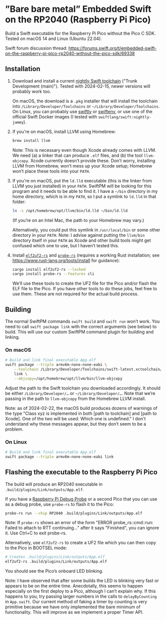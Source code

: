 # ”Bare bare metal” Embedded Swift on the RP2040 (Raspberry Pi Pico)

Build a Swift executable for the Raspberry Pi Pico without the Pico C SDK. Tested on macOS 14 and Linux (Ubuntu 22.04).

Swift forum discussion thread: <https://forums.swift.org/t/embedded-swift-on-the-raspberry-pi-pico-rp2040-without-the-pico-sdk/69338>

## Installation

1. Download and install a current [nightly Swift toolchain](https://www.swift.org/download/#snapshots) ("Trunk Development (main)"). Tested with 2024-02-15, newer versions will probably work too.

    On macOS, the download is a `.pkg` installer that will install the toolchain into `/Library/Developer/Toolchains` or `~/Library/Developer/Toolchains`. On Linux, you can probably use [swiftly](https://swift-server.github.io/swiftly/) or [swiftenv](https://swiftenv.fuller.li/), or use one of the official Swift Docker images (I tested with `swiftlang/swift:nightly-jammy`).

2. If you're on macOS, install LLVM using Homebrew:

    ```sh
    brew install llvm
    ```

    Note: This is necessary even though Xcode already comes with LLVM. We need (a) a linker that can produce `.elf` files, and (b) the tool `llvm-objcopy`. Xcode currently doesn’t provide these. Don’t worry, installing LLVM from Homebrew, won’t mess up your Xcode setup; Homebrew won’t place these tools into your `PATH`.

3. If you're on macOS, put the `ld.lld` executable (this is the linker from LLVM you just installed) in your `PATH`. SwiftPM will be looking for this program and it needs to be able to find it. I have a `~/bin` directory in my home directory, which is in my `PATH`, so I put a symlink to `ld.lld` in that folder:

    ```sh
    ln -s /opt/homebrew/opt/llvm/bin/ld.lld ~/bin/ld.lld
    ```

    (If you’re on an Intel Mac, the path to your Homebrew may vary.)
    
    Alternatively, you could put this symlink in `/usr/local/bin` or some other directory in your `PATH`. Note: I advise against putting the `llvm/bin` directory itself in your `PATH` as Xcode and other build tools might get confused which one to use, but I haven’t tested this.

4. Install [`elf2uf2-rs`](https://crates.io/crates/elf2uf2-rs) and [`probe-rs`](https://probe.rs/) (requires a working Rust installation; see <https://www.rust-lang.org/tools/install> for guidance):

      ```sh
      cargo install elf2uf2-rs --locked
      cargo install probe-rs --features cli
      ```

      We’ll use these tools to create the UF2 file for the Pico and/or flash the ELF file to the Pico. If you have other tools to do these jobs, feel free to use them. These are not required for the actual build process.

## Building

The normal SwiftPM commands `swift build` and `swift run` won’t work. You need to call `swift package link` with the correct arguments (see below) to build. This will use our custom SwiftPM command plugin for building and linking.

### On macOS

```sh
# Build and link final executable App.elf
swift package --triple armv6m-none-none-eabi \
    --toolchain /Library/Developer/Toolchains/swift-latest.xctoolchain/ \
    link \
    --objcopy=/opt/homebrew/opt/llvm/bin/llvm-objcopy
```

Adjust the path to the Swift toolchain you downloaded accordingly. It should be either `/Library/Developer/…` or `~/Library/Developer/…`. Note that we’re passing in the path to `llvm-objcopy` from the Homebrew LLVM install.

Note: as of 2024-02-22, the macOS build produces dozens of warnings of the type "Class xyz is implemented in both \[path to toolchain\] and \[path to Xcode\]. One of the two will be used. Which one is undefined." I don't understand why these messages appear, but they don’t seem to be a problem.

### On Linux

```sh
# Build and link final executable App.elf
swift package --triple armv6m-none-none-eabi link
```

## Flashing the executable to the Raspberry Pi Pico

The build will produce an RP2040 executable in `.build/plugins/Link/outputs/App.elf`.

If you have a [Raspberry Pi Debug Probe](https://www.raspberrypi.com/documentation/microcontrollers/debug-probe.html) or a second Pico that you can use as a debug probe, use `probe-rs` to flash it to the Pico:

```sh
probe-rs run --chip RP2040 .build/plugins/Link/outputs/App.elf
```

Note: If `probe-rs` shows an error of the form "ERROR probe_rs::cmd::run: Failed to attach to RTT continuing..." after it says "Finished", you can ignore it. Use Ctrl+C to exit probe-rs.

Alternatively, use `elf2uf2-rs` to create a UF2 file which you can then copy to the Pico in BOOTSEL mode:

```sh
# Creates .build/plugins/Link/outputs/App.elf
elf2uf2-rs .build/plugins/Link/outputs/App.elf
```

You should see the Pico’s onboard LED blinking.

Note: I have observed that after some builds the LED is blinking very fast or appears to be on the entire time. Anecdotally, this seems to happen especially on the first deploy to a Pico, although I can’t explain why. If this happens to you, try passing larger numbers in the calls to `delayByCounting` in `App.swift`. Our current method of faking a timer by counting is very primitive because we have only implemented the bare minimum of functionality. This will improve as we implement a proper Timer API.
